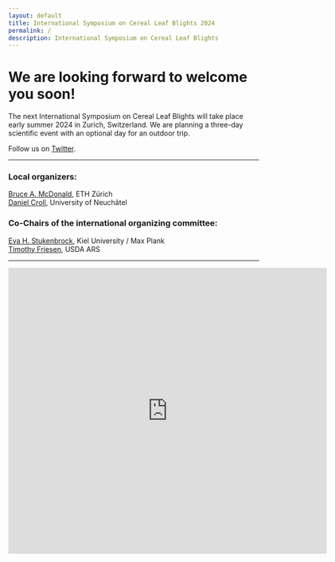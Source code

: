 ```yaml
---
layout: default
title: International Symposium on Cereal Leaf Blights 2024
permalink: /
description: International Symposium on Cereal Leaf Blights
---
```


# We are looking forward to welcome you soon!

The next International Symposium on Cereal Leaf Blights will take place early summer 2024 in Zurich, Switzerland. We are planning a three-day scientific event with an optional day for an outdoor trip.  

Follow us on [Twitter](https://twitter.com/isclb2024).  

---  

### Local organizers:  
[Bruce A. McDonald](https://path.ethz.ch), ETH Zürich  
[Daniel Croll](https://pathogen-genomics.org), University of Neuchâtel  

### Co-Chairs of the international organizing committee:  
[Eva H. Stukenbrock](http://web.evolbio.mpg.de/envgen/), Kiel University / Max Plank  
[Timothy Friesen](https://www.ars.usda.gov/people-locations/person/?person-id=22061), USDA ARS  

---  

  

<iframe src="https://docs.google.com/forms/d/e/1FAIpQLSePpIBxb3tT6y8LkVUxRO1i6f6CyxNm1F-3YLgeAlNC0rMIHQ/viewform?embedded=true&hl=en" width="640" height="574" frameborder="0" marginheight="0" marginwidth="0">Loading…</iframe>
